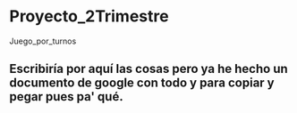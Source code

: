 # Proyecto_2Trimestre
Juego_por_turnos
## Escribiría por aquí las cosas pero ya he hecho un documento de google con todo y para copiar y pegar pues pa' qué.
